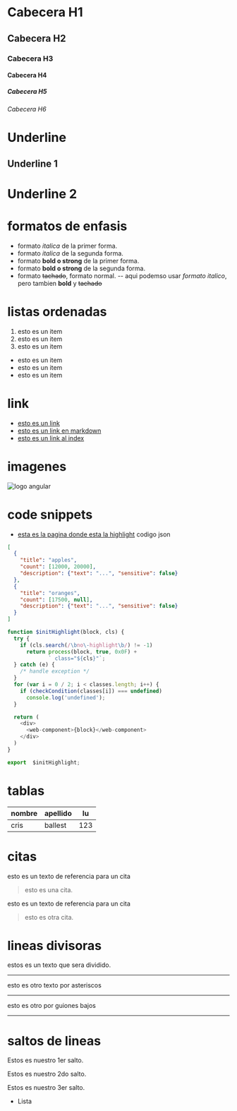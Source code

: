 # Cabecera H1
## Cabecera H2
### Cabecera H3
#### Cabecera H4
##### Cabecera H5
###### Cabecera H6

# Underline
Underline 1
----------
Underline 2
==========

# formatos de enfasis
- formato *italica* de la primer forma.
- formato _italica_ de la segunda forma.
- formato **bold o strong** de la primer forma.
- formato __bold o strong__ de la segunda forma.
- formato ~~tachado~~, formato normal.
-- aqui podemso usar *formato italico*, pero tambien **bold** y ~~tachado~~
# listas ordenadas
1. esto es un item
2. esto es un item
3. esto es un item
- esto es un item
- esto es un item
- esto es un item
# link
- <a href="http://google.com">esto es un link</a>
- [esto es un link en markdown](http://google.com)
- [esto es un link al index](index.html)

# imagenes
![logo angular](https://s3.amazonaws.com/cdn.wp.m4ecnet/wp-content/uploads/2018/06/05041237/GitHub-logo-2-imagen.jpg)

# code snippets
- [esta es la pagina donde esta la highlight](https://highlightjs.org/static/demo/)
codigo json
```JSON
[
  {
    "title": "apples",
    "count": [12000, 20000],
    "description": {"text": "...", "sensitive": false}
  },
  {
    "title": "oranges",
    "count": [17500, null],
    "description": {"text": "...", "sensitive": false}
  }
]
```
```JavaScript
function $initHighlight(block, cls) {
  try {
    if (cls.search(/\bno\-highlight\b/) != -1)
      return process(block, true, 0x0F) +
             ` class="${cls}"`;
  } catch (e) {
    /* handle exception */
  }
  for (var i = 0 / 2; i < classes.length; i++) {
    if (checkCondition(classes[i]) === undefined)
      console.log('undefined');
  }

  return (
    <div>
      <web-component>{block}</web-component>
    </div>
  )
}

export  $initHighlight;
```
# tablas
| nombre | apellido | lu  |
| ------ | -----    | --- |
| cris   | ballest  | 123 |

# citas
esto es un texto de referencia para un cita
> esto es una cita.

esto es un texto de referencia para un cita
> esto es otra cita.

# lineas divisoras
estos es un texto que sera dividido.

--- 
esto  es otro texto por asteriscos

***
esto es otro por guiones bajos

___

# saltos de lineas
Estos es nuestro 1er salto.

Estos es nuestro 2do salto.

Estos es nuestro 3er salto.

- Lista

